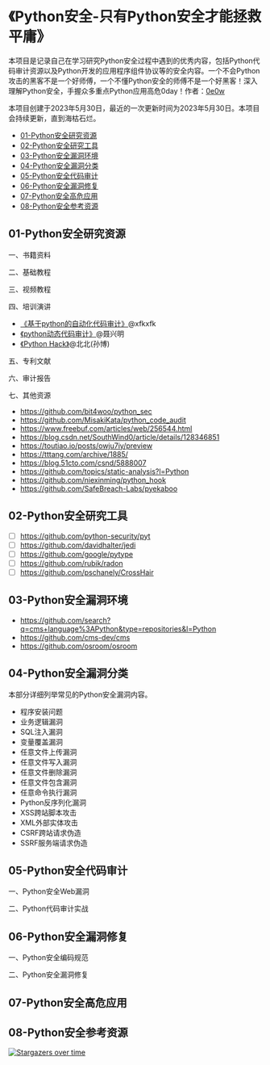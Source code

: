 # 《Python安全-只有Python安全才能拯救平庸》

本项目是记录自己在学习研究Python安全过程中遇到的优秀内容，包括Python代码审计资源以及Python开发的应用程序组件协议等的安全内容。一个不会Python攻击的黑客不是一个好师傅，一个不懂Python安全的师傅不是一个好黑客！深入理解Python安全，手握众多重点Python应用高危0day！作者：[0e0w](https://github.com/0e0w)

本项目创建于2023年5月30日，最近的一次更新时间为2023年5月30日。本项目会持续更新，直到海枯石烂。

- [01-Python安全研究资源](https://github.com/FuckPython/FuckPython#01-Python%E5%AE%89%E5%85%A8%E7%A0%94%E7%A9%B6%E8%B5%84%E6%BA%90)
- [02-Python安全研究工具](https://github.com/FuckPython/FuckPython#02-Python%E5%AE%89%E5%85%A8%E7%A0%94%E7%A9%B6%E5%B7%A5%E5%85%B7)
- [03-Python安全漏洞环境](https://github.com/FuckPython/FuckPython#03-Python%E5%AE%89%E5%85%A8%E6%BC%8F%E6%B4%9E%E7%8E%AF%E5%A2%83)
- [04-Python安全漏洞分类](https://github.com/FuckPython/FuckPython#04-Python%E5%AE%89%E5%85%A8%E6%BC%8F%E6%B4%9E%E5%88%86%E7%B1%BB)
- [05-Python安全代码审计](https://github.com/FuckPython/FuckPython#05-Python%E5%AE%89%E5%85%A8%E4%BB%A3%E7%A0%81%E5%AE%A1%E8%AE%A1)
- [06-Python安全漏洞修复](https://github.com/FuckPython/FuckPython#06-Python%E5%AE%89%E5%85%A8%E6%BC%8F%E6%B4%9E%E4%BF%AE%E5%A4%8D)
- [07-Python安全高危应用](https://github.com/FuckPython/FuckPython#07-Python%E5%AE%89%E5%85%A8%E9%AB%98%E5%8D%B1%E5%BA%94%E7%94%A8)
- [08-Python安全参考资源](https://github.com/FuckPython/FuckPython#08-Python%E5%AE%89%E5%85%A8%E5%8F%82%E8%80%83%E8%B5%84%E6%BA%90)

## 01-Python安全研究资源

一、书籍资料

二、基础教程

三、视频教程

四、培训演讲

- [《基于python的自动化代码审计》](https://mp.weixin.qq.com/s/NXVo08FwtbWBxEcvuRwuLw)@xfkxfk
- [《python动态代码审计》](https://github.com/knownsec/KCon/blob/master/2018/26%E6%97%A5/26%E6%97%A5No.5-python%E5%8A%A8%E6%80%81%E4%BB%A3%E7%A0%81%E5%AE%A1%E8%AE%A1-%E8%81%82%E5%BF%83%E6%98%8E.pdf)@聂兴明
- [《Python Hack》](https://vipread.com/library/topic/3450)@北北(孙博) 

五、专利文献

六、审计报告

七、其他资源
- https://github.com/bit4woo/python_sec
- https://github.com/MisakiKata/python_code_audit
- https://www.freebuf.com/articles/web/256544.html
- https://blog.csdn.net/SouthWind0/article/details/128346851
- https://toutiao.io/posts/owju7iy/preview
- https://tttang.com/archive/1885/
- https://blog.51cto.com/csnd/5888007
- https://github.com/topics/static-analysis?l=Python
- https://github.com/niexinming/python_hook
- https://github.com/SafeBreach-Labs/pyekaboo

## 02-Python安全研究工具

- [ ] https://github.com/python-security/pyt
- [ ] https://github.com/davidhalter/jedi
- [ ] https://github.com/google/pytype
- [ ] https://github.com/rubik/radon
- [ ] https://github.com/pschanely/CrossHair

## 03-Python安全漏洞环境

- https://github.com/search?q=cms+language%3APython&type=repositories&l=Python
- https://github.com/cms-dev/cms
- https://github.com/osroom/osroom

## 04-Python安全漏洞分类

本部分详细列举常见的Python安全漏洞内容。

- 程序安装问题
- 业务逻辑漏洞
- SQL注入漏洞
- 变量覆盖漏洞
- 任意文件上传漏洞
- 任意文件写入漏洞
- 任意文件删除漏洞
- 任意文件包含漏洞
- 任意命令执行漏洞
- Python反序列化漏洞
- XSS跨站脚本攻击
- XML外部实体攻击
- CSRF跨站请求伪造
- SSRF服务端请求伪造

## 05-Python安全代码审计

一、Python安全Web漏洞

二、Python代码审计实战

## 06-Python安全漏洞修复

一、Python安全编码规范

二、Python安全漏洞修复

## 07-Python安全高危应用

## 08-Python安全参考资源

[![Stargazers over time](https://starchart.cc//FuckPython/HackPython.svg)](https://starchart.cc/FuckPython/HackPython)